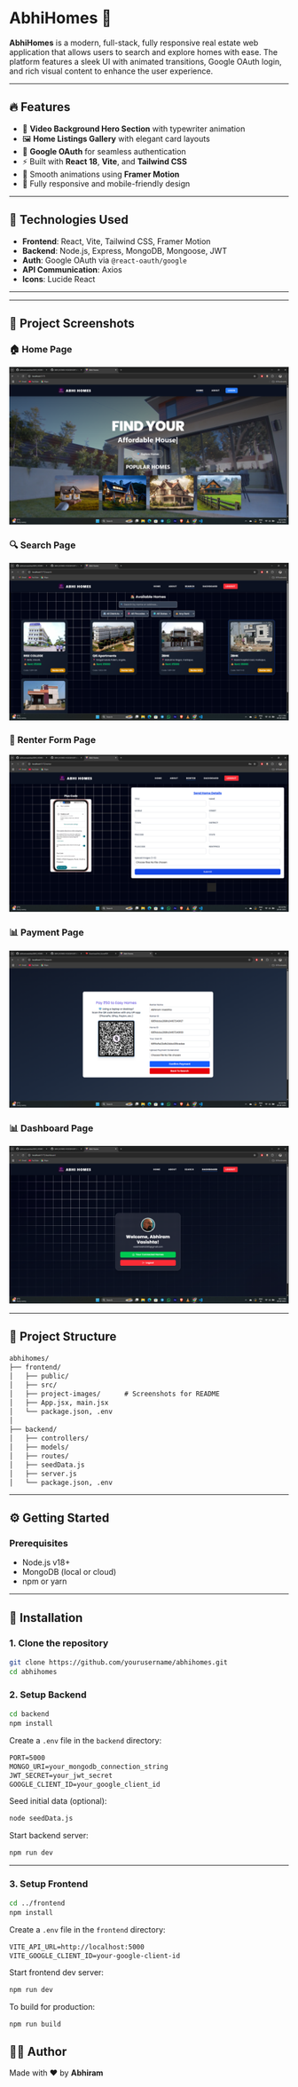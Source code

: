 
# AbhiHomes 🏡

**AbhiHomes** is a modern, full-stack, fully responsive real estate web application that allows users to search and explore homes with ease. The platform features a sleek UI with animated transitions, Google OAuth login, and rich visual content to enhance the user experience.

---

## 🔥 Features

- 🎥 **Video Background Hero Section** with typewriter animation
- 🖼️ **Home Listings Gallery** with elegant card layouts
- 🔐 **Google OAuth** for seamless authentication
- ⚡ Built with **React 18**, **Vite**, and **Tailwind CSS**
- 🎨 Smooth animations using **Framer Motion**
- 📱 Fully responsive and mobile-friendly design

---

## 🚀 Technologies Used

- **Frontend**: React, Vite, Tailwind CSS, Framer Motion
- **Backend**: Node.js, Express, MongoDB, Mongoose, JWT
- **Auth**: Google OAuth via `@react-oauth/google`
- **API Communication**: Axios
- **Icons**: Lucide React

---

---

## 📸 Project Screenshots

### 🏠 Home Page
![Home](project_document/homepage.png)

### 🔍 Search Page
![Search](project_document/search.png)

### 📝 Renter Form Page
![Renter](project_document/renter-form.png)

### 📊 Payment Page
![Dashboard](project_document/payment-page.png)

### 📊 Dashboard Page
![Dashboard](project_document/dashboard.png)


---

## 📁 Project Structure

```
abhihomes/
├── frontend/
│   ├── public/
│   ├── src/
│   ├── project-images/      # Screenshots for README
│   ├── App.jsx, main.jsx
│   └── package.json, .env
│
├── backend/
│   ├── controllers/
│   ├── models/
│   ├── routes/
│   ├── seedData.js
│   ├── server.js
│   └── package.json, .env
```

---

## ⚙️ Getting Started

### Prerequisites

- Node.js v18+
- MongoDB (local or cloud)
- npm or yarn

---

## 🔧 Installation

### 1. Clone the repository

```bash
git clone https://github.com/yourusername/abhihomes.git
cd abhihomes
```

### 2. Setup Backend

```bash
cd backend
npm install
```

Create a `.env` file in the `backend` directory:

```env
PORT=5000
MONGO_URI=your_mongodb_connection_string
JWT_SECRET=your_jwt_secret
GOOGLE_CLIENT_ID=your_google_client_id
```

Seed initial data (optional):

```bash
node seedData.js
```

Start backend server:

```bash
npm run dev
```

---

### 3. Setup Frontend

```bash
cd ../frontend
npm install
```

Create a `.env` file in the `frontend` directory:

```env
VITE_API_URL=http://localhost:5000
VITE_GOOGLE_CLIENT_ID=your-google-client-id
```

Start frontend dev server:

```bash
npm run dev
```

To build for production:

```bash
npm run build
```


## 👨‍💻 Author

Made with ❤️ by **Abhiram**
